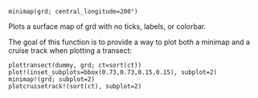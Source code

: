 ```
minimap(grd; central_longitude=200°)
```

Plots a surface map of grd with no ticks, labels, or colorbar.

The goal of this function is to provide a way to plot both a minimap and a cruise track when plotting a transect:

```
plottransect(dummy, grd; ct=sort(ct))
plot!(inset_subplots=bbox(0.73,0.73,0.15,0.15), subplot=2)
minimap!(grd; subplot=2)
plotcruisetrack!(sort(ct), subplot=2)
```
